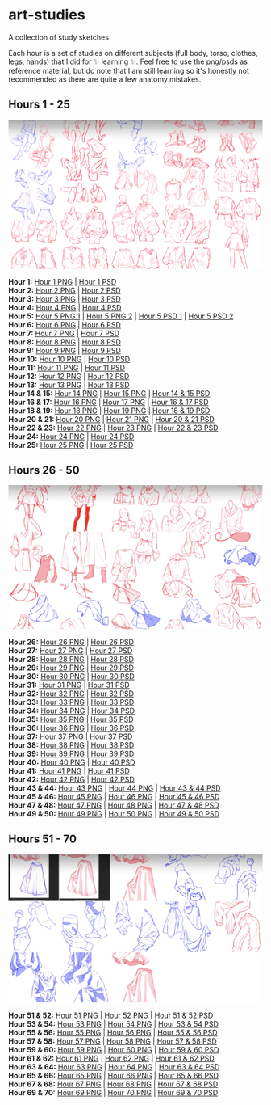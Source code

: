 # art-studies
A collection of study sketches

Each hour is a set of studies on different subjects (full body, torso, clothes, legs, hands) that I did for ✨ learning ✨. Feel free to use the png/psds as reference material, but do note that I am still learning so it's honestly not recommended as there are quite a few anatomy mistakes.

## Hours 1 - 25
![Collage of Hours 1 through 25](https://github.com/cindpear/art-studies/blob/main/hour-1-25.jpg)

**Hour 1:** [Hour 1 PNG](https://github.com/cindpear/art-studies/blob/main/IMG_2957.png) | [Hour 1 PSD](https://github.com/cindpear/art-studies/blob/main/Hour_1.psd)\
**Hour 2:** [Hour 2 PNG](https://github.com/cindpear/art-studies/blob/main/IMG_2966.png) | [Hour 2 PSD](https://github.com/cindpear/art-studies/blob/main/Hour_2.psd)\
**Hour 3:** [Hour 3 PNG](https://github.com/cindpear/art-studies/blob/main/IMG_2971.png) | [Hour 3 PSD](https://github.com/cindpear/art-studies/blob/main/Hour_3.psd)\
**Hour 4:** [Hour 4 PNG](https://github.com/cindpear/art-studies/blob/main/IMG_2984.png) | [Hour 4 PSD](https://github.com/cindpear/art-studies/blob/main/Hour_4.psd)\
**Hour 5:** [Hour 5 PNG 1](https://github.com/cindpear/art-studies/blob/main/IMG_2991.png) | [Hour 5 PNG 2](https://github.com/cindpear/art-studies/blob/main/IMG_2992.png) | [Hour 5 PSD 1](https://github.com/cindpear/art-studies/blob/main/Hour_5-1.psd) | [Hour 5 PSD 2](https://github.com/cindpear/art-studies/blob/main/Hour_5-2.psd)\
**Hour 6:** [Hour 6 PNG](https://github.com/cindpear/art-studies/blob/main/IMG_3004.png) | [Hour 6 PSD](https://github.com/cindpear/art-studies/blob/main/Hour_6.psd)\
**Hour 7:** [Hour 7 PNG](https://github.com/cindpear/art-studies/blob/main/IMG_3012.png) | [Hour 7 PSD](https://github.com/cindpear/art-studies/blob/main/Hour_7.psd)\
**Hour 8:** [Hour 8 PNG](https://github.com/cindpear/art-studies/blob/main/IMG_3022.png) | [Hour 8 PSD](https://github.com/cindpear/art-studies/blob/main/Hour_8.psd)\
**Hour 9:** [Hour 9 PNG](https://github.com/cindpear/art-studies/blob/main/IMG_3029.png) | [Hour 9 PSD](https://github.com/cindpear/art-studies/blob/main/Hour_9.psd)\
**Hour 10:** [Hour 10 PNG](https://github.com/cindpear/art-studies/blob/main/IMG_3042.png) | [Hour 10 PSD](https://github.com/cindpear/art-studies/blob/main/Hour_10.psd)\
**Hour 11:** [Hour 11 PNG](https://github.com/cindpear/art-studies/blob/main/IMG_3044.png) | [Hour 11 PSD](https://github.com/cindpear/art-studies/blob/main/Hour_11.psd)\
**Hour 12:** [Hour 12 PNG](https://github.com/cindpear/art-studies/blob/main/IMG_3056.png) | [Hour 12 PSD](https://github.com/cindpear/art-studies/blob/main/Hour_12.psd)\
**Hour 13:** [Hour 13 PNG](https://github.com/cindpear/art-studies/blob/main/IMG_3061.png) | [Hour 13 PSD](https://github.com/cindpear/art-studies/blob/main/Hour_13.psd)\
**Hour 14 & 15:** [Hour 14 PNG](https://github.com/cindpear/art-studies/blob/main/IMG_3241.png) | [Hour 15 PNG](https://github.com/cindpear/art-studies/blob/main/hour-15.png) | [Hour 14 & 15 PSD](https://github.com/cindpear/art-studies/blob/main/Hour_14_%26_15.psd)\
**Hour 16 & 17:** [Hour 16 PNG](https://github.com/cindpear/art-studies/blob/main/IMG_3242.png) | [Hour 17 PNG](https://github.com/cindpear/art-studies/blob/main/IMG_3076.png) | [Hour 16 & 17 PSD](https://github.com/cindpear/art-studies/blob/main/Hour_16_%26_17.psd)\
**Hour 18 & 19:** [Hour 18 PNG](https://github.com/cindpear/art-studies/blob/main/hour-18.png) | [Hour 19 PNG](https://github.com/cindpear/art-studies/blob/main/hour-19.png) | [Hour 18 & 19 PSD](https://github.com/cindpear/art-studies/blob/main/Hour_18_%26_19.psd)\
**Hour 20 & 21:** [Hour 20 PNG](https://github.com/cindpear/art-studies/blob/main/hour-20.png) | [Hour 21 PNG](https://github.com/cindpear/art-studies/blob/main/hour-21.png) | [Hour 20 & 21 PSD](https://github.com/cindpear/art-studies/blob/main/Hour_20_%26_21.psd)\
**Hour 22 & 23:** [Hour 22 PNG](https://github.com/cindpear/art-studies/blob/main/hour-22.jpg) | [Hour 23 PNG](https://github.com/cindpear/art-studies/blob/main/hour-23.png) | [Hour 22 & 23 PSD](https://github.com/cindpear/art-studies/blob/main/Hour_22_%26_23.psd)\
**Hour 24:** [Hour 24 PNG](https://github.com/cindpear/art-studies/blob/main/hour-24.png) | [Hour 24 PSD](https://github.com/cindpear/art-studies/blob/main/Hour_24.psd)\
**Hour 25:** [Hour 25 PNG](https://github.com/cindpear/art-studies/blob/main/hour-25.png) | [Hour 25 PSD](https://github.com/cindpear/art-studies/blob/main/Hour_25.psd)

## Hours 26 - 50
![Collage of Hours 26 through 50](https://github.com/cindpear/art-studies/blob/main/hour-26-50.jpg)

**Hour 26:** [Hour 26 PNG](https://github.com/cindpear/art-studies/blob/main/hour-26.png) | [Hour 26 PSD](https://github.com/cindpear/art-studies/blob/main/Hour_26.psd)\
**Hour 27:** [Hour 27 PNG](https://github.com/cindpear/art-studies/blob/main/hour-27.png) | [Hour 27 PSD](https://github.com/cindpear/art-studies/blob/main/Hour_27.psd)\
**Hour 28:** [Hour 28 PNG](https://github.com/cindpear/art-studies/blob/main/hour-28.png) | [Hour 28 PSD](https://github.com/cindpear/art-studies/blob/main/Hour_28.psd)\
**Hour 29:** [Hour 29 PNG](https://github.com/cindpear/art-studies/blob/main/hour-29.png) | [Hour 29 PSD](https://github.com/cindpear/art-studies/blob/main/Hour_29.psd)\
**Hour 30:** [Hour 30 PNG](https://github.com/cindpear/art-studies/blob/main/hour-30.png) | [Hour 30 PSD](https://github.com/cindpear/art-studies/blob/main/Hour_30.psd)\
**Hour 31:** [Hour 31 PNG](https://github.com/cindpear/art-studies/blob/main/hour-31.png) | [Hour 31 PSD](https://github.com/cindpear/art-studies/blob/main/Hour_31.psd)\
**Hour 32:** [Hour 32 PNG](https://github.com/cindpear/art-studies/blob/main/hour-32.png) | [Hour 32 PSD](https://github.com/cindpear/art-studies/blob/main/Hour_32.psd)\
**Hour 33:** [Hour 33 PNG](https://github.com/cindpear/art-studies/blob/main/hour-33.png) | [Hour 33 PSD](https://github.com/cindpear/art-studies/blob/main/Hour_33.psd)\
**Hour 34:** [Hour 34 PNG](https://github.com/cindpear/art-studies/blob/main/hour-34.png) | [Hour 34 PSD](https://github.com/cindpear/art-studies/blob/main/Hour_34.psd)\
**Hour 35:** [Hour 35 PNG](https://github.com/cindpear/art-studies/blob/main/hour-35.png) | [Hour 35 PSD](https://github.com/cindpear/art-studies/blob/main/Hour_35.psd)\
**Hour 36:** [Hour 36 PNG](https://github.com/cindpear/art-studies/blob/main/hour-36.png) | [Hour 36 PSD](https://github.com/cindpear/art-studies/blob/main/Hour_36.psd)\
**Hour 37:** [Hour 37 PNG](https://github.com/cindpear/art-studies/blob/main/hour-37.png) | [Hour 37 PSD](https://github.com/cindpear/art-studies/blob/main/Hour_37.psd)\
**Hour 38:** [Hour 38 PNG](https://github.com/cindpear/art-studies/blob/main/hour-38.png) | [Hour 38 PSD](https://github.com/cindpear/art-studies/blob/main/Hour_38.psd)\
**Hour 39:** [Hour 39 PNG](https://github.com/cindpear/art-studies/blob/main/hour-39.png) | [Hour 39 PSD](https://github.com/cindpear/art-studies/blob/main/Hour_39.psd)\
**Hour 40:** [Hour 40 PNG](https://github.com/cindpear/art-studies/blob/main/hour-40.png) | [Hour 40 PSD](https://github.com/cindpear/art-studies/blob/main/Hour_40.psd)\
**Hour 41:** [Hour 41 PNG](https://github.com/cindpear/art-studies/blob/main/hour-41.png) | [Hour 41 PSD](https://github.com/cindpear/art-studies/blob/main/Hour_41.psd)\
**Hour 42:** [Hour 42 PNG](https://github.com/cindpear/art-studies/blob/main/hour-42.png) | [Hour 42 PSD](https://github.com/cindpear/art-studies/blob/main/Hour_42.psd)\
**Hour 43 & 44:** [Hour 43 PNG](https://github.com/cindpear/art-studies/blob/main/hour-43.png) | [Hour 44 PNG](https://github.com/cindpear/art-studies/blob/main/hour-44.png) | [Hour 43 & 44 PSD](https://github.com/cindpear/art-studies/blob/main/Hour_43_%26_44.psd)\
**Hour 45 & 46:** [Hour 45 PNG](https://github.com/cindpear/art-studies/blob/main/hour-45.png) | [Hour 46 PNG](https://github.com/cindpear/art-studies/blob/main/hour-46.png) | [Hour 45 & 46 PSD](https://github.com/cindpear/art-studies/blob/main/Hour_45_%26_46.psd)\
**Hour 47 & 48:** [Hour 47 PNG](https://github.com/cindpear/art-studies/blob/main/hour-47.png) | [Hour 48 PNG](https://github.com/cindpear/art-studies/blob/main/hour-48.png) | [Hour 47 & 48 PSD](https://github.com/cindpear/art-studies/blob/main/Hour_47_%26_48.psd)\
**Hour 49 & 50:** [Hour 49 PNG](https://github.com/cindpear/art-studies/blob/main/hour-49.png) | [Hour 50 PNG](https://github.com/cindpear/art-studies/blob/main/hour-50.png) | [Hour 49 & 50 PSD](https://github.com/cindpear/art-studies/blob/main/Hour_49_%26_50.psd)

## Hours 51 - 70
![Collage of Hours 51 through 70](https://github.com/cindpear/art-studies/blob/main/hour-51-70.jpg)

**Hour 51 & 52:** [Hour 51 PNG](https://github.com/cindpear/art-studies/blob/main/hour-51.png) | [Hour 52 PNG](https://github.com/cindpear/art-studies/blob/main/hour-52.png) | [Hour 51 & 52 PSD](https://github.com/cindpear/art-studies/blob/main/Hour_51_%26_52.psd)\
**Hour 53 & 54:** [Hour 53 PNG](https://github.com/cindpear/art-studies/blob/main/hour-53.png) | [Hour 54 PNG](https://github.com/cindpear/art-studies/blob/main/hour-54.png) | [Hour 53 & 54 PSD](https://github.com/cindpear/art-studies/blob/main/Hour_53_%26_54.psd)\
**Hour 55 & 56:** [Hour 55 PNG](https://github.com/cindpear/art-studies/blob/main/hour-55.png) | [Hour 56 PNG](https://github.com/cindpear/art-studies/blob/main/hour-56.png) | [Hour 55 & 56 PSD](https://github.com/cindpear/art-studies/blob/main/Hour_55_%26_56.psd)\
**Hour 57 & 58:** [Hour 57 PNG](https://github.com/cindpear/art-studies/blob/main/hour-57.png) | [Hour 58 PNG](https://github.com/cindpear/art-studies/blob/main/hour-58.png) | [Hour 57 & 58 PSD](https://github.com/cindpear/art-studies/blob/main/Hour_57_%26_58.psd)\
**Hour 59 & 60:** [Hour 59 PNG](https://github.com/cindpear/art-studies/blob/main/hour-59.png) | [Hour 60 PNG](https://github.com/cindpear/art-studies/blob/main/hour-60.png) | [Hour 59 & 60 PSD](https://github.com/cindpear/art-studies/blob/main/Hour_59_%26_60.psd)\
**Hour 61 & 62:** [Hour 61 PNG](https://github.com/cindpear/art-studies/blob/main/hour-61.png) | [Hour 62 PNG](https://github.com/cindpear/art-studies/blob/main/hour-62.png) | [Hour 61 & 62 PSD](https://github.com/cindpear/art-studies/blob/main/Hour_61_%26_62.psd)\
**Hour 63 & 64:** [Hour 63 PNG](https://github.com/cindpear/art-studies/blob/main/hour-63.png) | [Hour 64 PNG](https://github.com/cindpear/art-studies/blob/main/hour-64.png) | [Hour 63 & 64 PSD](https://github.com/cindpear/art-studies/blob/main/Hour_63_%26_64.psd)\
**Hour 65 & 66:** [Hour 65 PNG](https://github.com/cindpear/art-studies/blob/main/hour-65.png) | [Hour 66 PNG](https://github.com/cindpear/art-studies/blob/main/hour-66.png) | [Hour 65 & 66 PSD](https://github.com/cindpear/art-studies/blob/main/Hour_65_%26_66.psd)\
**Hour 67 & 68:** [Hour 67 PNG](https://github.com/cindpear/art-studies/blob/main/hour-67.png) | [Hour 68 PNG](https://github.com/cindpear/art-studies/blob/main/hour-68.png) | [Hour 67 & 68 PSD](https://github.com/cindpear/art-studies/blob/main/Hour_67_%26_68.psd)\
**Hour 69 & 70:** [Hour 69 PNG](https://github.com/cindpear/art-studies/blob/main/hour-69.png) | [Hour 70 PNG](https://github.com/cindpear/art-studies/blob/main/hour-70.png) | [Hour 69 & 70 PSD](https://github.com/cindpear/art-studies/blob/main/Hour_69_%26_70.psd)
